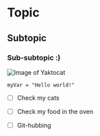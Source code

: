 # Topic
## Subtopic
### Sub-subtopic :)

![Image of Yaktocat](https://octodex.github.com/images/yaktocat.png)

``` pythonscript
myVar = "Hello world!"
```

- [ ] Check my cats
- [ ] Check my food in the oven
- [ ] Git-hubbing







